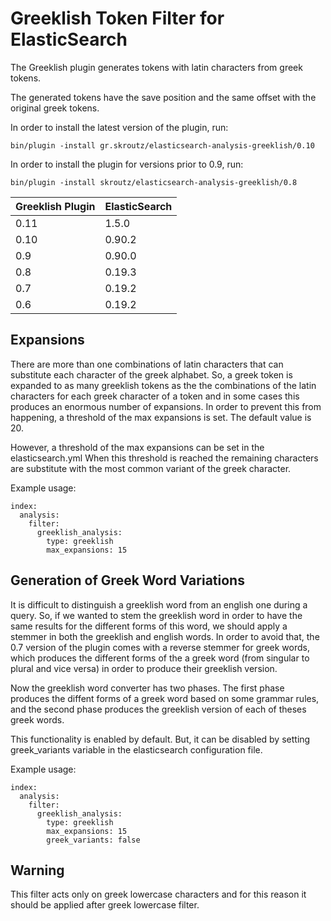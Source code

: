 Greeklish Token Filter for ElasticSearch
========================================

The Greeklish plugin generates tokens with latin characters from greek tokens.

The generated tokens have the save position and the same offset with the
original greek tokens.

In order to install the latest version of the plugin, run:

    bin/plugin -install gr.skroutz/elasticsearch-analysis-greeklish/0.10

In order to install the plugin for versions prior to 0.9, run:

    bin/plugin -install skroutz/elasticsearch-analysis-greeklish/0.8



Greeklish Plugin | ElasticSearch
-----------------|----------------
0.11             | 1.5.0
0.10             | 0.90.2
0.9              | 0.90.0
0.8              | 0.19.3
0.7              | 0.19.2
0.6              | 0.19.2

Expansions
----------

There are more than one combinations of latin characters that can substitute
each character of the greek alphabet. So, a greek token is expanded to as many
greeklish tokens as the the combinations of the latin characters for each
greek character of a token and in some cases this produces an enormous number
of expansions. In order to prevent this from happening, a threshold of the max
expansions is set.  The default value is 20.

However, a threshold of the max expansions can be set in the elasticsearch.yml
When this threshold is reached the remaining characters are substitute with
the most common variant of the greek character.

Example usage:

	index:
	  analysis:
	    filter:
	      greeklish_analysis:
	        type: greeklish
	        max_expansions: 15

Generation of Greek Word Variations
-----------------------------------

It is difficult to distinguish a greeklish word from an english one during a
query. So, if we wanted to stem the greeklish word in order to have the same
results for the different forms of this word, we should apply a stemmer in
both the greeklish and english words. In order to avoid that, the 0.7 version
of the plugin comes with a reverse stemmer for greek words, which produces the
different forms of the a greek word (from singular to plural and vice versa)
in order to produce their greeklish version.

Now the greeklish word converter has two phases. The first phase produces the
diffent forms of a greek word based on some grammar rules, and the second
phase produces the greeklish version of each of theses greek words.

This functionality is enabled by default. But, it can be disabled by setting
greek\_variants variable in the elasticsearch configuration file.

Example usage:

	index:
	  analysis:
	    filter:
	      greeklish_analysis:
	        type: greeklish
	        max_expansions: 15
	        greek_variants: false

Warning
-------

This filter acts only on greek lowercase characters and for this reason it
should be applied after greek lowercase filter.
